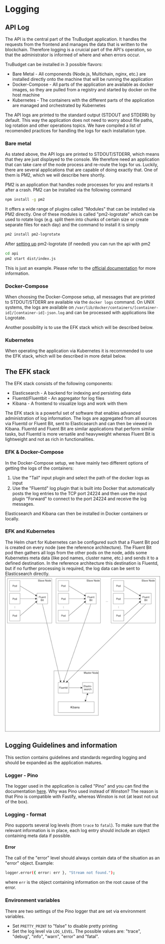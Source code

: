 # Logging

## API Log 
The API is the central part of the TruBudget application. It handles the requests from the frontend and manages the data that is written to the blockchain. Therefore logging is a cruicial part of the API's operation, so that the administrator is informed of where and when errors occur. 

TruBudget can be installed in 3 possible flavors: 
* Bare Metal - All componends (Node.js, Multichain, nginx, etc.) are installed directly onto the machine that will be running the application
* Docker-Compose - All parts of the application are available as docker images, so they are pulled from a registry and started by docker on the host machine
* Kubernetes - The containers with the different parts of the application are managed and orchestrated by Kubernetes

The API logs are printed to the standard output (STDOUT and STDERR) by default. This way the application does not need to worry about file paths, log rotation and other operations topics. We have compiled a list of recomended practices for handling the logs for each installation type. 

### Bare metal 
As stated above, the API logs are printed to STDOUT/STDERR, which means that they are just displayed to the console. We therefore need an application that can take care of the node process and re-route the logs for us. Luckily, there are several applications that are capable of doing exactly that. One of them is PM2, which we will describe here shortly. 


PM2 is an application that handles node processes for you and restarts it after a crash. PM2 can be installed via the following command
```bash 
npm install -g pm2
```
It offers a wide range of plugins called "Modules" that can be installed via PM2 directly. One of these modules is called "pm2-logrotate" which can be used to rotate logs (e.g. split them into chunks of certain size or create separate files for each day) and the command to install it is simply 
```bash
pm2 install pm2-logrotate
```
After [setting up](https://github.com/keymetrics/pm2-logrotate) pm2-logrotate (if needed) you can run the api with pm2 
```bash
cd api
pm2 start dist/index.js
```
This is just an example. Please refer to the [official documentation](http://pm2.keymetrics.io/) for more information. 

### Docker-Compose
When choosing the Docker-Compose setup, all messages that are printed to STDOUT/STDERR are available via the `docker logs` command. On UNIX systems, the logs are available on `/var/lib/docker/containers/[container-id]/[container-id]-json.log` and can be processed with applications like Logrotate. 

Another possibility is to use the EFK stack which will be described below. 

### Kubernetes
When operating the application via Kubernetes it is recommended to use the EFK stack, which will be described in more detail below. 

## The EFK stack
The EFK stack consists of the following components: 
* Elasticsearch - A backend for indexing and persisting data
* Fluentd/Fluentbit - An aggregator for log files
* Kibana - A frontend to visualize logs and work with them 

The EFK stack is a powerful set of software that enables advanced administration of log information. The logs are aggregated from all sources via Fluentd or Fluent Bit, sent to Elasticsearch and can then be viewed in Kibana. Fluentd and Fluent Bit are similar applications that perform similar tasks, but Fluentd is more versatile and heavyweight whereas Fluent Bit is lightweight and not as rich in functionalities. 

### EFK & Docker-Compose
In the Docker-Compose setup, we have mainly two different options of getting the logs of the containers: 

1) Use the "Tail" input plugin and select the path of the docker logs as input
2) Use the "Fluentd" log plugin that is built into Docker that automatically posts the log entries to the TCP port 24224 and then use the input plugin "Forward" to connect to the port 24224 and receive the log messages. 

Elasticsearch and Kibana can then be installed in Docker containers or locally. 

### EFK and Kubernetes
The Helm chart for Kubernetes can be configured such that a Fluent Bit pod is created on every node (see the reference architecture). The Fluent Bit pod then gathers all logs from the other pods on the node, adds some Kubernetes meta data (like pod names, cluster name, etc.) and sends it to a defined destination. In the reference architecture this destination is Fluentd, but if no further processing is required, the log data can be sent to Elasticsearch directly. 
![Reference Architecture EFK stack](./fluentd_architecture.png)


## Logging Guidelines and information
This section contains guidelines and standards regarding logging and should be expanded as the application matures. 

### Logger - Pino 
The logger used in the application is called "Pino" and you can find the documentation [here](https://github.com/pinojs/pino). Why was Pino used instead of Winston? The reason is that Pino is compatible with Fastify, whereas Winston is not (at least not out of the box). 

### Logging - format
Pino supports several log levels (from `trace` to `fatal`). To make sure that the relevant information is in place, each log entry should include an object containing meta data if possible.

#### Error
The call of the "error" level should always contain data of the situation as an "error" object. Example: 
```bash
logger.error({ error: err }, "Stream not found.");
``` 
where `err` is the object containing information on the root cause of the error.


### Environment variables
There are two settings of the Pino logger that are set via environment variables. 
* Set `PRETTY_PRINT` to "false" to disable pretty printing 
* Set the log level via `LOG_LEVEL`. The possible values are: "trace", "debug", "info", "warn", "error" and "fatal".